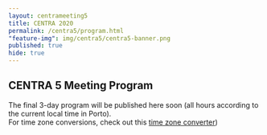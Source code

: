 ```yaml
---
layout: centrameeting5
title: CENTRA 2020
permalink: /centra5/program.html
"feature-img": img/centra5/centra5-banner.png
published: true
hide: true
---
```



## CENTRA 5 Meeting Program


The final 3-day program will be published here soon (all hours according to the current local time in Porto).   
For time zone conversions, check out this [time zone converter](https://www.timeanddate.com/worldclock/converter.html))

